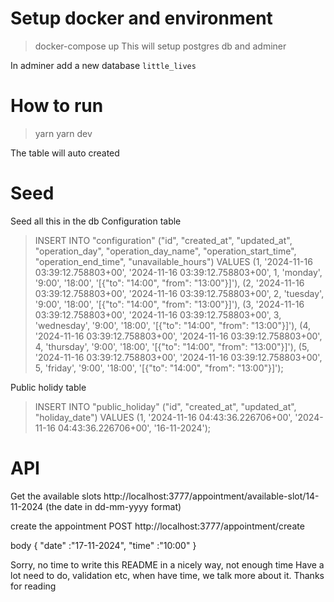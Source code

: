
# Setup docker and environment 

> docker-compose up 
This will setup postgres db and adminer 

In adminer 
add a new database `little_lives` 

# How to run 

> yarn 
> yarn dev 

The table will auto created

# Seed 
Seed all this in the db 
Configuration table 

> INSERT INTO "configuration" ("id", "created_at", "updated_at", "operation_day", "operation_day_name", "operation_start_time", "operation_end_time", "unavailable_hours") VALUES
(1,	'2024-11-16 03:39:12.758803+00',	'2024-11-16 03:39:12.758803+00',	1,	'monday',	'9:00',	'18:00',	'[{"to": "14:00", "from": "13:00"}]'),
(2,	'2024-11-16 03:39:12.758803+00',	'2024-11-16 03:39:12.758803+00',	2,	'tuesday',	'9:00',	'18:00',	'[{"to": "14:00", "from": "13:00"}]'),
(3,	'2024-11-16 03:39:12.758803+00',	'2024-11-16 03:39:12.758803+00',	3,	'wednesday',	'9:00',	'18:00',	'[{"to": "14:00", "from": "13:00"}]'),
(4,	'2024-11-16 03:39:12.758803+00',	'2024-11-16 03:39:12.758803+00',	4,	'thursday',	'9:00',	'18:00',	'[{"to": "14:00", "from": "13:00"}]'),
(5,	'2024-11-16 03:39:12.758803+00',	'2024-11-16 03:39:12.758803+00',	5,	'friday',	'9:00',	'18:00',	'[{"to": "14:00", "from": "13:00"}]');

Public holidy table 
> INSERT INTO "public_holiday" ("id", "created_at", "updated_at", "holiday_date") VALUES
(1,	'2024-11-16 04:43:36.226706+00',	'2024-11-16 04:43:36.226706+00',	'16-11-2024');

# API 
Get the available slots 
http://localhost:3777/appointment/available-slot/14-11-2024
(the date in dd-mm-yyyy format)

create the appointment 
POST http://localhost:3777/appointment/create

body 
{
    "date" :"17-11-2024",
    "time" :"10:00"
}


Sorry, no time to write this README in a nicely way, not enough time
Have a lot need to do, validation etc, 
when have time, we talk more about it. 
Thanks for reading 